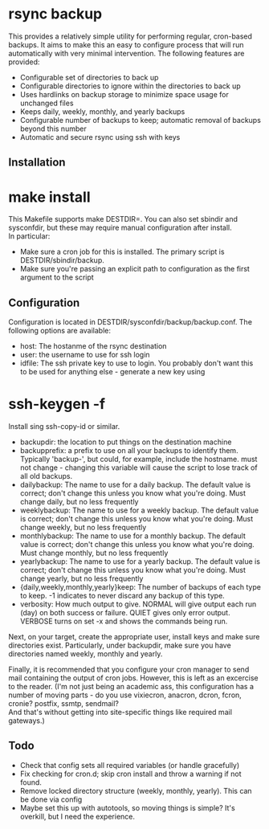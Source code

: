 rsync backup
============

This provides a relatively simple utility for performing regular, 
cron-based backups.  It aims to make this an easy to configure process 
that will run automatically with very minimal intervention.  The 
following features are provided:

- Configurable set of directories to back up
- Configurable directories to ignore within the directories to back up
- Uses hardlinks on backup storage to minimize space usage for unchanged 
files
- Keeps daily, weekly, monthly, and yearly backups
- Configurable number of backups to keep; automatic removal of backups 
beyond this number
- Automatic and secure rsync using ssh with keys

Installation
------------
 # make install

This Makefile supports make DESTDIR=.  You can also set sbindir and 
sysconfdir, but these may require manual configuration after install.  
In particular:

- Make sure a cron job for this is installed.  The primary 
script is DESTDIR/sbindir/backup.
- Make sure you're passing an explicit path to configuration as the 
first argument to the script

Configuration
-------------
Configuration is located in DESTDIR/sysconfdir/backup/backup.conf.  The 
following options are available:

- host: The hostanme of the rsync destination
- user: the username to use for ssh login
- idfile: The ssh private key to use to login.  You probably don't want 
this to be used for anything else - generate a new key using
 # ssh-keygen -f
Install sing ssh-copy-id or similar.
- backupdir: the location to put things on the destination machine
- backupprefix: a prefix to use on all your backups to identify them.  
Typically 'backup-', but could, for example, include the hostname.  must 
not change - changing this variable will cause the script to lose track 
of all old backups.
- dailybackup: The name to use for a daily backup.  The default value is 
correct; don't change this unless you know what you're doing.  Must 
change daily, but no less frequently
- weeklybackup: The name to use for a weekly backup.  The default value 
is correct; don't change this unless you know what you're doing.  Must 
change weekly, but no less frequently
- monthlybackup: The name to use for a monthly backup.  The default 
value is correct; don't change this unless you know what you're doing.  
Must change monthly, but no less frequently
- yearlybackup: The name to use for a yearly backup.  The default value 
is correct; don't change this unless you know what you're doing.  Must 
change yearly, but no less frequently
- {daily,weekly,monthly,yearly}keep: The number of backups of each type 
to keep.  -1 indicates to never discard any backup of this type.
- verbosity: How much output to give.  NORMAL will give output each run 
(day) on both success or failure.  QUIET gives only error output.  
VERBOSE turns on set -x and shows the commands being run.

Next, on your target, create the appropriate user, install keys and make 
sure directories exist.  Particularly, under backupdir, make sure you 
have directories named weekly, monthly and yearly.

Finally, it is recommended that you configure your cron manager to send 
mail containing the output of cron jobs.  However, this is left as an 
excercise to the reader.  (I'm not just being an academic ass, this 
configuration has a number of moving parts - do you use 
vixiecron, anacron, dcron, fcron, cronie?  postfix, ssmtp, sendmail?  
And that's without getting into site-specific things like required mail 
gateways.)

Todo
----
- Check that config sets all required variables (or handle gracefully)
- Fix checking for cron.d; skip cron install and throw a warning if not 
found.
- Remove locked directory structure (weekly, monthly, yearly).  This can 
be done via config
- Maybe set this up with autotools, so moving things is simple?  It's 
overkill, but I need the experience.

